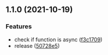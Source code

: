## 1.1.0 (2021-10-19)


### Features

* check if function is async ([f3c1709](https://github.com/simonecorsi/is-async-function/commit/f3c1709887097bc516a699564664690b10e9f6f9))
* release ([50728e5](https://github.com/simonecorsi/is-async-function/commit/50728e5330252bb1f3e8c04ba2dbf9b4285b3b08))

